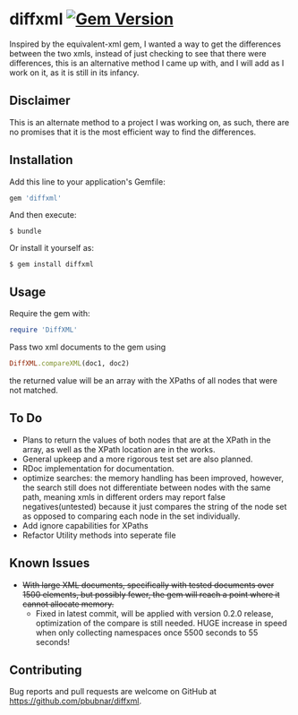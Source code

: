 # diffxml [![Gem Version](https://badge.fury.io/rb/diffxml.svg)](https://rubygems.org/gems/diffxml)

Inspired by the equivalent-xml gem, I wanted a way to get the differences between the two xmls, instead of just checking to see that there were differences, this is an alternative method I came up with, and I will add as I work on it, as it is still in its infancy.

## Disclaimer

This is an alternate method to a project I was working on, as such, there are no promises that it is the most efficient way to find the differences.

## Installation

Add this line to your application's Gemfile:

```ruby
gem 'diffxml'
```

And then execute:

    $ bundle

Or install it yourself as:

    $ gem install diffxml

## Usage
Require the gem with:
```ruby
require 'DiffXML'
```


Pass two xml documents to the gem using 
```ruby
DiffXML.compareXML(doc1, doc2)
```
the returned value will be an array with the XPaths of all nodes that were not matched.

## To Do
* Plans to return the values of both nodes that are at the XPath in the array, as well as the XPath location are in the works.
* General upkeep and a more rigorous test set are also planned.
* RDoc implementation for documentation.
* optimize searches: the memory handling has been improved, however, the search still does not differentiate between nodes with the same path, meaning xmls in different orders may report false negatives(untested)
because it just compares the string of the node set as opposed to comparing each node in the set individually.
* Add ignore capabilities for XPaths
* Refactor Utility methods into seperate file

## Known Issues
* ~~With large XML documents, specifically with tested documents over 1500 elements, but possibly fewer, the gem will reach a point where it cannot allocate memory.~~
  * Fixed in latest commit, will be applied with version 0.2.0 release, optimization of the compare is still needed. HUGE increase in speed when only collecting namespaces once 5500 seconds to 55 seconds!

## Contributing

Bug reports and pull requests are welcome on GitHub at https://github.com/pbubnar/diffxml.

